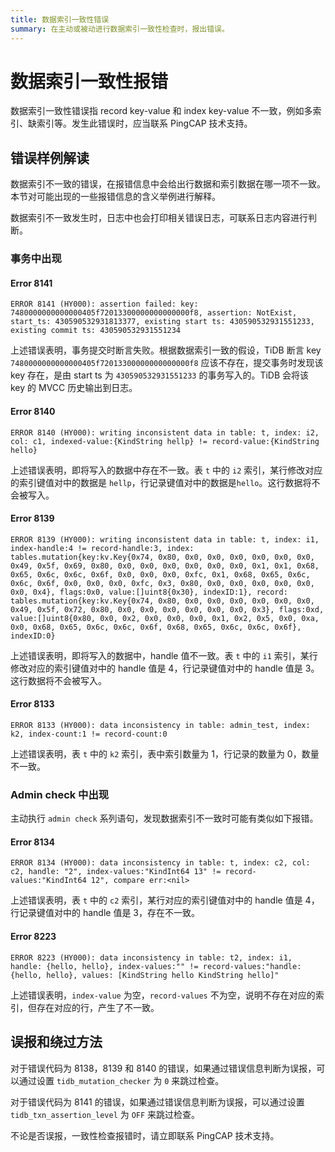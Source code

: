 ```yaml
---
title: 数据索引一致性错误
summary: 在主动或被动进行数据索引一致性检查时，报出错误。
---
```


# 数据索引一致性报错

数据索引一致性错误指 record key-value 和 index key-value 不一致，例如多索引、缺索引等。发生此错误时，应当联系 PingCAP 技术支持。

## 错误样例解读

数据索引不一致的错误，在报错信息中会给出行数据和索引数据在哪一项不一致。本节对可能出现的一些报错信息的含义举例进行解释。

数据索引不一致发生时，日志中也会打印相关错误日志，可联系日志内容进行判断。

### 事务中出现

#### Error 8141

`ERROR 8141 (HY000): assertion failed: key: 7480000000000000405f72013300000000000000f8, assertion: NotExist, start_ts: 430590532931813377, existing start ts: 430590532931551233, existing commit ts: 430590532931551234`

上述错误表明，事务提交时断言失败。根据数据索引一致的假设，TiDB 断言 key `7480000000000000405f72013300000000000000f8` 应该不存在，提交事务时发现该 key 存在，是由 start ts 为 `430590532931551233` 的事务写入的。TiDB 会将该 key 的 MVCC 历史输出到日志。

#### Error 8140

`ERROR 8140 (HY000): writing inconsistent data in table: t, index: i2, col: c1, indexed-value:{KindString hellp} != record-value:{KindString hello}`

上述错误表明，即将写入的数据中存在不一致。表 `t` 中的 `i2` 索引，某行修改对应的索引键值对中的数据是 `hellp`，行记录键值对中的数据是`hello`。这行数据将不会被写入。

#### Error 8139

`ERROR 8139 (HY000): writing inconsistent data in table: t, index: i1, index-handle:4 != record-handle:3, index: tables.mutation{key:kv.Key{0x74, 0x80, 0x0, 0x0, 0x0, 0x0, 0x0, 0x0, 0x49, 0x5f, 0x69, 0x80, 0x0, 0x0, 0x0, 0x0, 0x0, 0x0, 0x1, 0x1, 0x68, 0x65, 0x6c, 0x6c, 0x6f, 0x0, 0x0, 0x0, 0xfc, 0x1, 0x68, 0x65, 0x6c, 0x6c, 0x6f, 0x0, 0x0, 0x0, 0xfc, 0x3, 0x80, 0x0, 0x0, 0x0, 0x0, 0x0, 0x0, 0x4}, flags:0x0, value:[]uint8{0x30}, indexID:1}, record: tables.mutation{key:kv.Key{0x74, 0x80, 0x0, 0x0, 0x0, 0x0, 0x0, 0x0, 0x49, 0x5f, 0x72, 0x80, 0x0, 0x0, 0x0, 0x0, 0x0, 0x0, 0x3}, flags:0xd, value:[]uint8{0x80, 0x0, 0x2, 0x0, 0x0, 0x0, 0x1, 0x2, 0x5, 0x0, 0xa, 0x0, 0x68, 0x65, 0x6c, 0x6c, 0x6f, 0x68, 0x65, 0x6c, 0x6c, 0x6f}, indexID:0}`

上述错误表明，即将写入的数据中，handle 值不一致。表 `t` 中的 `i1` 索引，某行修改对应的索引键值对中的 handle 值是 4，行记录键值对中的 handle 值是 3。这行数据将不会被写入。

#### Error 8133

`ERROR 8133 (HY000): data inconsistency in table: admin_test, index: k2, index-count:1 != record-count:0`

上述错误表明，表 `t` 中的 `k2` 索引，表中索引数量为 1，行记录的数量为 0，数量不一致。

### Admin check 中出现

主动执行 `admin check` 系列语句，发现数据索引不一致时可能有类似如下报错。

#### Error 8134

`ERROR 8134 (HY000): data inconsistency in table: t, index: c2, col: c2, handle: "2", index-values:"KindInt64 13" != record-values:"KindInt64 12", compare err:<nil>`

上述错误表明，表 `t` 中的 `c2` 索引，某行对应的索引键值对中的 handle 值是 4，行记录键值对中的 handle 值是 3，存在不一致。

#### Error 8223

`ERROR 8223 (HY000): data inconsistency in table: t2, index: i1, handle: {hello, hello}, index-values:"" != record-values:"handle: {hello, hello}, values: [KindString hello KindString hello]"`

上述错误表明，`index-value` 为空，`record-values` 不为空，说明不存在对应的索引，但存在对应的行，产生了不一致。

## 误报和绕过方法

对于错误代码为 8138，8139 和 8140 的错误，如果通过错误信息判断为误报，可以通过设置 `tidb_mutation_checker` 为 `0` 来跳过检查。

对于错误代码为 8141 的错误，如果通过错误信息判断为误报，可以通过设置 `tidb_txn_assertion_level` 为 `OFF` 来跳过检查。

不论是否误报，一致性检查报错时，请立即联系 PingCAP 技术支持。